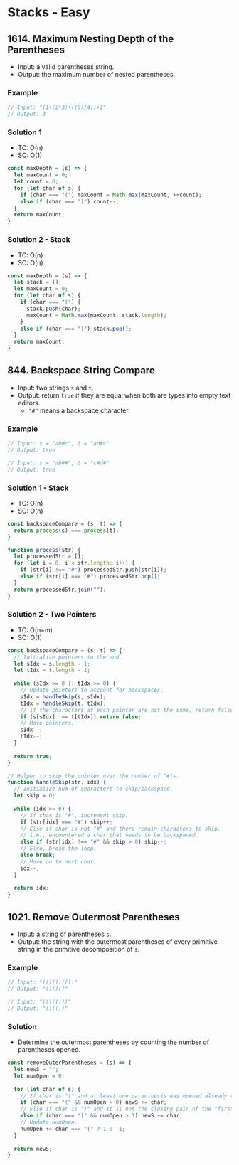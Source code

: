 # Stacks - Easy

## 1614. Maximum Nesting Depth of the Parentheses
- Input: a valid parentheses string.
- Output: the maximum number of nested parentheses.
### Example
```js
// Input: "(1+(2*3)+((8)/4))+1"
// Output: 3
```
### Solution 1
- TC: O(n)
- SC: O(1)
```js
const maxDepth = (s) => {
  let maxCount = 0;
  let count = 0;
  for (let char of s) {
    if (char === "(") maxCount = Math.max(maxCount, ++count);
    else if (char === ")") count--;
  }
  return maxCount;
}
```
### Solution 2 - Stack
- TC: O(n)
- SC: O(n)
```js
const maxDepth = (s) => {
  let stack = [];
  let maxCount = 0;
  for (let char of s) {
    if (char === "(") {
      stack.push(char);
      maxCount = Math.max(maxCount, stack.length);
    }
    else if (char === ")") stack.pop();
  }
  return maxCount;
}
```

## 844. Backspace String Compare
- Input: two strings `s` and `t`.
- Output: return `true` if they are equal when both are types into empty text editors.
  - `"#"` means a backspace character.
### Example
```js
// Input: s = "ab#c", t = "ad#c"
// Output: true

// Input: s = "ab##", t = "c#d#"
// Output: true
```
### Solution 1 - Stack
- TC: O(n)
- SC: O(n)
```js
const backspaceCompare = (s, t) => {
  return process(s) === process(t);
}

function process(str) {
  let processedStr = [];
  for (let i = 0; i < str.length; i++) {
    if (str[i] !== "#") processedStr.push(str[i]);
    else if (str[i] === "#") processedStr.pop();
  }
  return processedStr.join("");
}
```
### Solution 2 - Two Pointers
- TC: O(n+m)
- SC: O(1)
```js
const backspaceCompare = (s, t) => {
  // Initialize pointers to the end.
  let sIdx = s.length - 1;
  let tIdx = t.length - 1;
  
  while (sIdx >= 0 || tIdx >= 0) {
    // Update pointers to account for backspaces.
    sIdx = handleSkip(s, sIdx);
    tIdx = handleSkip(t, tIdx);
    // If the characters at each pointer are not the same, return false.
    if (s[sIdx] !== t[tIdx]) return false;
    // Move pointers.
    sIdx--;
    tIdx--;
  }
  
  return true;
}

// Helper to skip the pointer over the number of "#"s.
function handleSkip(str, idx) {
  // Initialize num of characters to skip/backspace.
  let skip = 0;
  
  while (idx >= 0) {
    // If char is "#", increment skip.
    if (str[idx] === "#") skip++;
    // Else if char is not "#" and there remain characters to skip.
    // i.e., encountered a char that needs to be backspaced.
    else if (str[idx] !== "#" && skip > 0) skip--;
    // Else, break the loop.
    else break;
    // Move on to next char.
    idx--;
  }
  
  return idx;
}
```

## 1021. Remove Outermost Parentheses
- Input: a string of parentheses `s`.
- Output: the string with the outermost parentheses of every primitive string in the primitive decomposition of `s`.
### Example
```js
// Input: "(()())(())"
// Output: "()()()"

// Input: "(()(()))"
// Output: "()(())"
```
### Solution
- Determine the outermost parentheses by counting the number of parentheses opened.
```js
const removeOuterParentheses = (s) => {
  let newS = "";
  let numOpen = 0;
  
  for (let char of s) {
    // If char is "(" and at least one parenthesis was opened already (the "first"/outermost parenthesis is skipped).
    if (char === "(" && numOpen > 0) newS += char;
    // Else if char is ")" and it is not the closing pair of the "first"/outermost parenthesis.
    else if (char === ")" && numOpen > 1) newS += char;
    // Update numOpen.
    numOpen += char === "(" ? 1 : -1;
  }
  
  return newS;
}
```
